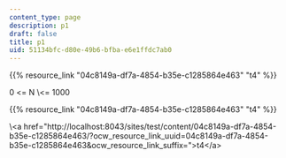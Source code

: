 ```yaml
---
content_type: page
description: p1
draft: false
title: p1
uid: 51134bfc-d80e-49b6-bfba-e6e1ffdc7ab0
---
```

{{% resource_link "04c8149a-df7a-4854-b35e-c1285864e463" "t4" %}}

0 \<= N \\\<= 1000

{{% resource_link "04c8149a-df7a-4854-b35e-c1285864e463" "t4" %}}

\\\<a href="http://localhost:8043/sites/test/content/04c8149a-df7a-4854-b35e-c1285864e463/?ocw\_resource\_link\_uuid=04c8149a-df7a-4854-b35e-c1285864e463&ocw\_resource\_link\_suffix=">t4\</a>